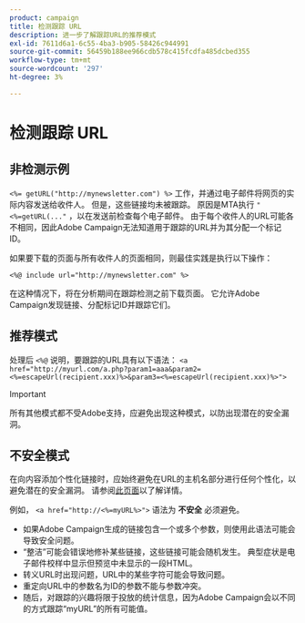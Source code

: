 ```yaml
---
product: campaign
title: 检测跟踪 URL
description: 进一步了解跟踪URL的推荐模式
exl-id: 7611d6a1-6c55-4ba3-b905-58426c944991
source-git-commit: 56459b188ee966cdb578c415fcdfa485dcbed355
workflow-type: tm+mt
source-wordcount: '297'
ht-degree: 3%

---
```


# 检测跟踪 URL

## 非检测示例

`<%= getURL("http://mynewsletter.com") %>` 工作，并通过电子邮件将网页的实际内容发送给收件人。 但是，这些链接均未被跟踪。 原因是MTA执行 `"<%=getURL(..."` ，以在发送前检查每个电子邮件。 由于每个收件人的URL可能各不相同，因此Adobe Campaign无法知道用于跟踪的URL并为其分配一个标记ID。

如果要下载的页面与所有收件人的页面相同，则最佳实践是执行以下操作：

`<%@ include url="http://mynewsletter.com" %>`

在这种情况下，将在分析期间在跟踪检测之前下载页面。 它允许Adobe Campaign发现链接、分配标记ID并跟踪它们。

## 推荐模式

处理后 `<%@` 说明，要跟踪的URL具有以下语法： `<a href="http://myurl.com/a.php?param1=aaa&param2=<%=escapeUrl(recipient.xxx)%>&param3=<%=escapeUrl(recipient.xxx)%>">`

>[!IMPORTANT]
>
>所有其他模式都不受Adobe支持，应避免出现这种模式，以防出现潜在的安全漏洞。

## 不安全模式

在向内容添加个性化链接时，应始终避免在URL的主机名部分进行任何个性化，以避免潜在的安全漏洞。 请参阅[此页面](../../installation/using/privacy.md#url-personalization)以了解详情。

例如， `<a href="http://<%=myURL%>">` 语法为 **不安全** 必须避免。

* 如果Adobe Campaign生成的链接包含一个或多个参数，则使用此语法可能会导致安全问题。
* “整洁”可能会错误地修补某些链接，这些链接可能会随机发生。 典型症状是电子邮件校样中显示但预览中未显示的一段HTML。
* 转义URL时出现问题，URL中的某些字符可能会导致问题。
* 重定向URL中的参数名为ID的参数不能与参数冲突。
* 随后，对跟踪的兴趣将限于投放的统计信息，因为Adobe Campaign会以不同的方式跟踪“myURL”的所有可能值。
